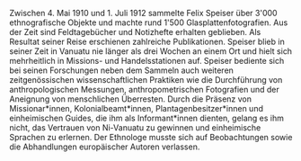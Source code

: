 Zwischen 4. Mai 1910 und 1. Juli 1912 sammelte Felix Speiser über 3\'000 ethnografische Objekte und machte rund 1\'500 Glasplattenfotografien. Aus der Zeit sind Feldtagebücher und Notizhefte erhalten geblieben. Als Resultat seiner Reise erschienen zahlreiche Publikationen. Speiser blieb in seiner Zeit in Vanuatu nie länger als drei Wochen an einem Ort und hielt sich mehrheitlich in Missions- und Handelsstationen auf. Speiser bediente sich bei seinen Forschungen neben dem Sammeln auch weiteren zeitgenössischen wissenschaftlichen Praktiken wie die Durchführung von anthropologischen Messungen, anthropometrischen Fotografien und der Aneignung von menschlichen Überresten. Durch die Präsenz von Missionar\*innen, Kolonialbeamt\*innen, Plantagenbesitzer\*innen und einheimischen Guides, die ihm als Informant\*innen dienten, gelang es ihm nicht, das Vertrauen von Ni-Vanuatu zu gewinnen und einheimische Sprachen zu erlernen. Der Ethnologe musste sich auf Beobachtungen sowie die Abhandlungen europäischer Autoren verlassen.
